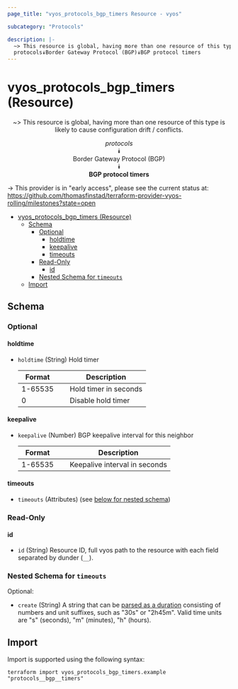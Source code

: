 ```yaml
---
page_title: "vyos_protocols_bgp_timers Resource - vyos"

subcategory: "Protocols"

description: |-
  ~> This resource is global, having more than one resource of this type is likely to cause configuration drift / conflicts.
  protocols⯯Border Gateway Protocol (BGP)⯯BGP protocol timers
---
```


# vyos_protocols_bgp_timers (Resource)
<center>

~> This resource is global, having more than one resource of this type is likely to cause configuration drift / conflicts.

*protocols*  
⯯  
Border Gateway Protocol (BGP)  
⯯  
**BGP protocol timers**


</center>

-> This provider is in "early access", please see the current status at: https://github.com/thomasfinstad/terraform-provider-vyos-rolling/milestones?state=open

<!--TOC-->

- [vyos_protocols_bgp_timers (Resource)](#vyos_protocols_bgp_timers-resource)
  - [Schema](#schema)
    - [Optional](#optional)
      - [holdtime](#holdtime)
      - [keepalive](#keepalive)
      - [timeouts](#timeouts)
    - [Read-Only](#read-only)
      - [id](#id)
    - [Nested Schema for `timeouts`](#nested-schema-for-timeouts)
  - [Import](#import)

<!--TOC-->

<!-- schema generated by tfplugindocs -->
## Schema

### Optional

#### holdtime
- `holdtime` (String) Hold timer

    |  Format   &emsp;|  Description            |
    |-----------|-------------------------|
    |  1-65535  &emsp;|  Hold timer in seconds  |
    |  0        &emsp;|  Disable hold timer     |
#### keepalive
- `keepalive` (Number) BGP keepalive interval for this neighbor

    |  Format   &emsp;|  Description                    |
    |-----------|---------------------------------|
    |  1-65535  &emsp;|  Keepalive interval in seconds  |
#### timeouts
- `timeouts` (Attributes) (see [below for nested schema](#nestedatt--timeouts))

### Read-Only

#### id
- `id` (String) Resource ID, full vyos path to the resource with each field separated by dunder (`__`).

<a id="nestedatt--timeouts"></a>
### Nested Schema for `timeouts`

Optional:

- `create` (String) A string that can be [parsed as a duration](https://pkg.go.dev/time#ParseDuration) consisting of numbers and unit suffixes, such as &#34;30s&#34; or &#34;2h45m&#34;. Valid time units are &#34;s&#34; (seconds), &#34;m&#34; (minutes), &#34;h&#34; (hours).

## Import

Import is supported using the following syntax:

```shell
terraform import vyos_protocols_bgp_timers.example "protocols__bgp__timers"
```
